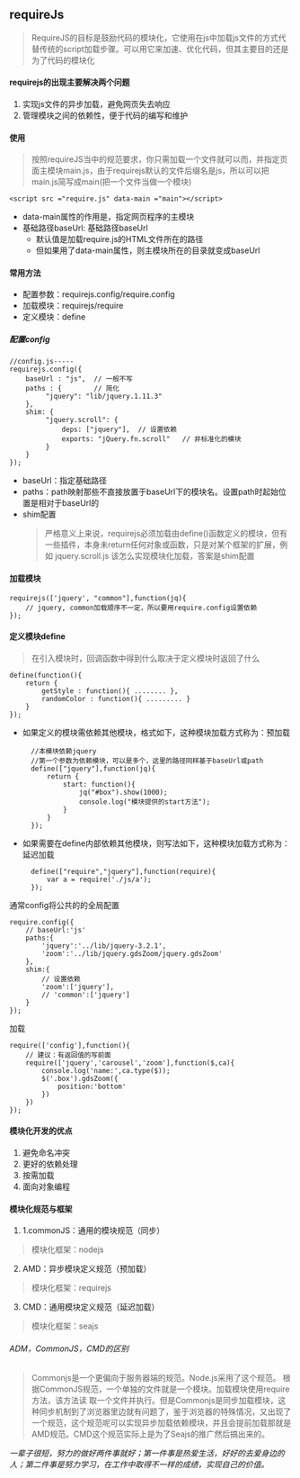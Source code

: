 ## requireJs
> RequireJS的目标是鼓励代码的模块化，它使用在js中加载js文件的方式代替传统的script加载步骤。可以用它来加速、优化代码，但其主要目的还是为了代码的模块化

#### requirejs的出现主要解决两个问题

1. 实现js文件的异步加载，避免网页失去响应
2. 管理模块之间的依赖性，便于代码的编写和维护

#### 使用
> 按照requireJS当中的规范要求，你只需加载一个文件就可以而，并指定页面主模块main.js，由于requirejs默认的文件后缀名是js，所以可以把main.js简写成main(把一个文件当做一个模块)

`<script src ="require.js" data-main ="main"></script>`

* data-main属性的作用是，指定网页程序的主模块
* 基础路径baseUrl: 基础路径baseUrl
    * 默认值是加载require.js的HTML文件所在的路径
    * 但如果用了data-main属性，则主模块所在的目录就变成baseUrl

#### 常用方法

* 配置参数：requirejs.config/require.config
* 加载模块：requirejs/require
* 定义模块：define

##### 配置config

    //config.js-----
    requirejs.config({
        baseUrl : "js",  // 一般不写
        paths : {        // 简化
             "jquery": "lib/jquery.1.11.3"
        },
        shim: {
             "jquery.scroll": {
                 deps: ["jquery"],  // 设置依赖
                 exports: "jQuery.fn.scroll"   // 非标准化的模块
             }
        }
    });
* baseUrl：指定基础路径
* paths：path映射那些不直接放置于baseUrl下的模块名。设置path时起始位置是相对于baseUrl的
* shim配置
    > 严格意义上来说，requirejs必须加载由define()函数定义的模块，但有一些插件，本身未return任何对象或函数，只是对某个框架的扩展，例如 jquery.scroll.js 该怎么实现模块化加载，答案是shim配置

#### 加载模块

    requirejs(['jquery', "common"],function(jq){
        // jquery, common加载顺序不一定，所以要用require.config设置依赖
    });

#### 定义模块define
> 在引入模块时，回调函数中得到什么取决于定义模块时返回了什么

    define(function(){
        return {
            getStyle : function(){ ........ },
            randomColor : function(){ ......... }
        }
    });
* 如果定义的模块需依赖其他模块，格式如下，这种模块加载方式称为：预加载

        //本模块依赖jquery
        //第一个参数为依赖模块，可以是多个，这里的路径同样基于baseUrl或path
        define(["jquery"],function(jq){
            return {
                start: function(){
                    jq("#box").show(1000);
                    console.log("模块提供的start方法");
                }
            }
        });
* 如果需要在define内部依赖其他模块，则写法如下，这种模块加载方式称为：延迟加载

        define(["require","jquery"],function(require){
            var a = require('./js/a');
        });

通常config将公共的的全局配置

    require.config({
        // baseUrl:'js'
        paths:{
            'jquery':'../lib/jquery-3.2.1',
            'zoom':'../lib/jquery.gdsZoom/jquery.gdsZoom'
        },
        shim:{
            // 设置依赖
            'zoom':['jquery'],
            // 'common':['jquery']
        }
    });
加载

    require(['config'],function(){
        // 建议：有返回值的写前面
        require(['jquery','carousel','zoom'],function($,ca){
            console.log('name:',ca.type($));
            $('.box').gdsZoom({
                position:'bottom'
            })
        })
    });


#### 模块化开发的优点

1. 避免命名冲突
2. 更好的依赖处理
3. 按需加载
3. 面向对象编程

#### 模块化规范与框架

1. 1.commonJS：通用的模块规范（同步）
> 模块化框架：nodejs
2. AMD：异步模块定义规范（预加载）
> 模块化框架：requirejs
3. CMD：通用模块定义规范（延迟加载）
> 模块化框架：seajs

###### ADM，CommonJS，CMD的区别
> Commonjs是一个更偏向于服务器端的规范。Node.js采用了这个规范。 根据CommonJS规范，一个单独的文件就是一个模块。加载模块使用require方法，该方法读 取一个文件并执行。但是Commonjs是同步加载模块，这种同步机制到了浏览器里边就有问题了，鉴于浏览器的特殊情况，又出现了一个规范，这个规范呢可以实现异步加载依赖模块，并且会提前加载那就是AMD规范。CMD这个规范实际上是为了Seajs的推广然后搞出来的。


*一辈子很短，努力的做好两件事就好；第一件事是热爱生活，好好的去爱身边的人；第二件事是努力学习，在工作中取得不一样的成绩，实现自己的价值。*